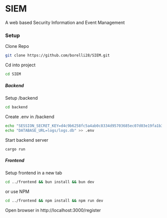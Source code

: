 # SIEM
A web based Security Information and Event Management

### Setup
Clone Repo
```bash
git clone https://github.com/borelli28/SIEM.git
```

Cd into project
```bash
cd SIEM
```

##### Backend
Setup /backend
```bash
cd backend
```

Create .env in /backend
```bash
echo "SESSION_SECRET_KEY=d4c9b6258fc5a4ab0c8334d95703685ec07d03e19fa1b3dd5c5cdd483c06850f" > .env && \
echo "DATABASE_URL=logs/logs.db" >> .env
```

Start backend server
```bash
cargo run
```

##### Frontend
Setup frontend in a new tab
```bash
cd ../frontend && bun install && bun dev
```
or use NPM
```bash
cd ../frontend && npm install && npm run dev
```

Open browser in http://localhost:3000/register
